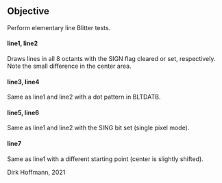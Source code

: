 ## Objective

Perform elementary line Blitter tests.

#### line1, line2

Draws lines in all 8 octants with the SIGN flag cleared or set, respectively. Note the small difference in the center area.

#### line3, line4

Same as line1 and line2 with a dot pattern in BLTDATB.

#### line5, line6

Same as line1 and line2 with the SING bit set (single pixel mode).

#### line7

Same as line1 with a different starting point (center is slightly shifted).

Dirk Hoffmann, 2021

